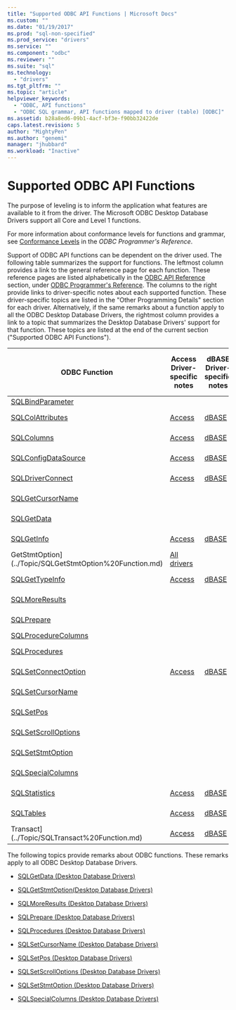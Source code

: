 ```yaml
---
title: "Supported ODBC API Functions | Microsoft Docs"
ms.custom: ""
ms.date: "01/19/2017"
ms.prod: "sql-non-specified"
ms.prod_service: "drivers"
ms.service: ""
ms.component: "odbc"
ms.reviewer: ""
ms.suite: "sql"
ms.technology: 
  - "drivers"
ms.tgt_pltfrm: ""
ms.topic: "article"
helpviewer_keywords: 
  - "ODBC, API functions"
  - "ODBC SQL grammar, API functions mapped to driver (table) [ODBC]"
ms.assetid: b28a8ed6-09b1-4acf-bf3e-f90bb32422de
caps.latest.revision: 5
author: "MightyPen"
ms.author: "genemi"
manager: "jhubbard"
ms.workload: "Inactive"
---
```

# Supported ODBC API Functions
The purpose of leveling is to inform the application what features are available to it from the driver. The Microsoft ODBC Desktop Database Drivers support all Core and Level 1 functions.  
  
 For more information about conformance levels for functions and grammar, see [Conformance Levels](../../odbc/reference/develop-app/conformance-levels.md) in the *ODBC Programmer's Reference*.  
  
 Support of ODBC API functions can be dependent on the driver used. The following table summarizes the support for functions. The leftmost column provides a link to the general reference page for each function. These reference pages are listed alphabetically in the [ODBC API Reference](../../odbc/reference/syntax/odbc-api-reference.md) section, under [ODBC Programmer's Reference](../../odbc/reference/odbc-programmer-s-reference.md). The columns to the right provide links to driver-specific notes about each supported function. These driver-specific topics are listed in the "Other Programming Details" section for each driver. Alternatively, if the same remarks about a function apply to all the ODBC Desktop Database Drivers, the rightmost column provides a link to a topic that summarizes the Desktop Database Drivers' support for that function. These topics are listed at the end of the current section ("Supported ODBC API Functions").  
  
|ODBC Function|Access Driver-specific notes|dBASE Driver-specific notes|Paradox Driver-specific notes|Text File Driver-specific notes|Excel Driver-specific notes|Notes relevant to all drivers|  
|-------------------|-----------------------------------|----------------------------------|------------------------------------|--------------------------------------|----------------------------------|-----------------------------------|  
|[SQLBindParameter](../../odbc/reference/syntax/sqlbindparameter-function.md)|||||[Excel](../../odbc/microsoft/sqlbindparameter-excel-driver.md)||  
|[SQLColAttributes](../../odbc/reference/syntax/sqlcolattributes-function.md)|[Access](../../odbc/microsoft/sqlcolattributes-access-driver.md)|[dBASE](../../odbc/microsoft/sqlcolattributes-dbase-driver.md)|[Paradox](../../odbc/microsoft/sqlcolattributes-paradox-driver.md)|[Text File](../../odbc/microsoft/sqlcolattributes-text-file-driver.md)|[Excel](../../odbc/microsoft/sqlcolattributes-excel-driver.md)||  
|[SQLColumns](../../odbc/reference/syntax/sqlcolattributes-function.md)|[Access](../../odbc/microsoft/sqlcolattributes-access-driver.md)|[dBASE](../../odbc/microsoft/sqlcolattributes-dbase-driver.md)|[Paradox](../../odbc/microsoft/sqlcolattributes-paradox-driver.md)|[Text File](../../odbc/microsoft/sqlcolattributes-text-file-driver.md)|[Excel](../../odbc/microsoft/sqlcolattributes-excel-driver.md)||  
|[SQLConfigDataSource](../../odbc/reference/syntax/sqlconfigdatasource-function.md)|[Access](../../odbc/microsoft/sqlconfigdatasource-access-driver.md)|[dBASE](../../odbc/microsoft/sqlconfigdatasource-dbase-driver.md)|[Paradox](../../odbc/microsoft/sqlconfigdatasource-paradox-driver.md)|[Text File](../../odbc/microsoft/sqlconfigdatasource-text-file-driver.md)|[Excel](../../odbc/microsoft/odbc-jet-sqlconfigdatasource-excel-driver.md)||  
|[SQLDriverConnect](../../odbc/reference/syntax/sqldriverconnect-function.md)|[Access](../../odbc/microsoft/sqldriverconnect-access-driver.md)|[dBASE](../../odbc/microsoft/sqldriverconnect-dbase-driver.md)|[Paradox](../../odbc/microsoft/sqldriverconnect-paradox-driver.md)|[Text File](../../odbc/microsoft/sqldriverconnect-text-file-driver.md)|[Excel](../../odbc/microsoft/sqldriverconnect-excel-driver.md)||  
|[SQLGetCursorName](../../odbc/reference/syntax/sqlgetcursorname-function.md)||||||[All drivers](../../odbc/microsoft/sqlgetcursorname-desktop-database-drivers.md)|  
|[SQLGetData](../../odbc/reference/syntax/sqlgetdata-function.md)||||||[All drivers](../../odbc/microsoft/sqlgetdata-desktop-database-drivers.md)|  
|[SQLGetInfo](../../odbc/reference/syntax/sqlgetinfo-function.md)|[Access](../../odbc/microsoft/sqlgetinfo-access-driver.md)|[dBASE](../../odbc/microsoft/sqlgetinfo-dbase-driver.md)|[Paradox](../../odbc/microsoft/sqlgetinfo-paradox-driver.md)|[Text File](../../odbc/microsoft/sqlgetinfo-text-file-driver.md)|[Excel](../../odbc/microsoft/sqlgetinfo-excel-driver.md)||  
GetStmtOption](../Topic/SQLGetStmtOption%20Function.md)|[All drivers](../../odbc/microsoft/sqlgetstmtoption-desktop-database-drivers.md)||||||  
|[SQLGetTypeInfo](../../odbc/reference/syntax/sqlgettypeinfo-function.md)|[Access](../../odbc/microsoft/sqlgettypeinfo-access-driver.md)|[dBASE](../../odbc/microsoft/sqlgettypeinfo-dbase-driver.md)|[Paradox](../../odbc/microsoft/sqlgettypeinfo-paradox-driver.md)|[Text File](../../odbc/microsoft/sqlgettypeinfo-text-file-driver.md)|[Excel](../../odbc/microsoft/sqlgettypeinfo-excel-driver.md)||  
|[SQLMoreResults](../../odbc/reference/syntax/sqlmoreresults-function.md)||||||[All drivers](../../odbc/microsoft/sqlmoreresults-desktop-database-drivers.md)|  
|[SQLPrepare](../../odbc/reference/syntax/sqlprepare-function.md)||||||[All drivers](../../odbc/microsoft/sqlprepare-desktop-database-drivers.md)|  
|[SQLProcedureColumns](../../odbc/reference/syntax/sqlprocedurecolumns-function.md)||||||[Access](../../odbc/microsoft/sqlprocedurecolumns-access-driver.md)|  
|[SQLProcedures](../../odbc/reference/syntax/sqlprocedures-function.md)||||||[All drivers](../../odbc/microsoft/sqlprocedures-desktop-database-drivers.md)|  
|[SQLSetConnectOption](../../odbc/reference/syntax/sqlsetconnectoption-function.md)|[Access](../../odbc/microsoft/sqlsetconnectoption-access-driver.md)|[dBASE](../../odbc/microsoft/sqlsetconnectoption-dbase-driver.md)|[Paradox](../../odbc/microsoft/sqlsetconnectoption-paradox-driver.md)|[Text File](../../odbc/microsoft/sqlsetconnectoption-text-file-driver.md)|[Excel](../../odbc/microsoft/sqlsetconnectoption-excel-driver.md)||  
|[SQLSetCursorName](../../odbc/reference/syntax/sqlsetcursorname-function.md)||||||[All drivers](../../odbc/microsoft/sqlsetcursorname-desktop-database-drivers.md)|  
|[SQLSetPos](../../odbc/reference/syntax/sqlsetpos-function.md)||||||[All drivers](../../odbc/microsoft/sqlsetpos-desktop-database-drivers.md)|  
|[SQLSetScrollOptions](../../odbc/reference/syntax/sqlsetscrolloptions-function.md)||||||[All drivers](../../odbc/microsoft/sqlsetscrolloptions-desktop-database-drivers.md)|  
|[SQLSetStmtOption](../../odbc/reference/syntax/sqlsetstmtoption-function.md)||||||[All drivers](../../odbc/microsoft/sqlsetstmtoption-desktop-database-drivers.md)|  
|[SQLSpecialColumns](../../odbc/reference/syntax/sqlspecialcolumns-function.md)||||||[All drivers](../../odbc/microsoft/sqlspecialcolumns-desktop-database-drivers.md)|  
|[SQLStatistics](../../odbc/reference/syntax/sqlstatistics-function.md)|[Access](../../odbc/microsoft/sqlstatistics-access-driver.md)|[dBASE](../../odbc/microsoft/sqlstatistics-dbase-driver.md)|[Paradox](../../odbc/microsoft/sqlstatistics-paradox-driver.md)|[Text File](../../odbc/microsoft/sqlstatistics-text-file-driver.md)|[Excel](../../odbc/microsoft/sqlstatistics-excel-driver.md)||  
|[SQLTables](../../odbc/reference/syntax/sqltables-function.md)|[Access](../../odbc/microsoft/sqltables-access-driver.md)|[dBASE](../../odbc/microsoft/sqltables-dbase-driver.md)|[Paradox](../../odbc/microsoft/sqltables-paradox-driver.md)|[Text File](../../odbc/microsoft/sqltables-text-file-driver.md)|[Excel](../../odbc/microsoft/sqltables-excel-driver.md)||  
Transact](../Topic/SQLTransact%20Function.md)|[Access](../../odbc/microsoft/sqltransact-access-driver.md)|[dBASE](../../odbc/microsoft/sqltransact-dbase-driver.md)|[Paradox](../../odbc/microsoft/sqltransact-paradox-driver.md)|[Text File](../../odbc/microsoft/sqltransact-text-file-driver.md)|[Excel](../../odbc/microsoft/sqltransact-excel-driver.md)||  
  
 The following topics provide remarks about ODBC functions. These remarks apply to all ODBC Desktop Database Drivers.  
  
-   [SQLGetData (Desktop Database Drivers)](../../odbc/microsoft/sqlgetdata-desktop-database-drivers.md)  
  
-   [SQLGetStmtOption(Desktop Database Drivers)](../../odbc/microsoft/sqlgetstmtoption-desktop-database-drivers.md)  
  
-   [SQLMoreResults (Desktop Database Drivers)](../../odbc/microsoft/sqlmoreresults-desktop-database-drivers.md)  
  
-   [SQLPrepare (Desktop Database Drivers)](../../odbc/microsoft/sqlprepare-desktop-database-drivers.md)  
  
-   [SQLProcedures (Desktop Database Drivers)](../../odbc/microsoft/sqlprocedures-desktop-database-drivers.md)  
  
-   [SQLSetCursorName (Desktop Database Drivers)](../../odbc/microsoft/sqlsetcursorname-desktop-database-drivers.md)  
  
-   [SQLSetPos (Desktop Database Drivers)](../../odbc/microsoft/sqlsetpos-desktop-database-drivers.md)  
  
-   [SQLSetScrollOptions (Desktop Database Drivers)](../../odbc/microsoft/sqlsetscrolloptions-desktop-database-drivers.md)  
  
-   [SQLSetStmtOption (Desktop Database Drivers)](../../odbc/microsoft/sqlsetstmtoption-desktop-database-drivers.md)  
  
-   [SQLSpecialColumns (Desktop Database Drivers)](../../odbc/microsoft/sqlspecialcolumns-desktop-database-drivers.md)
